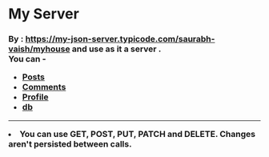 
<h1>My Server</h1>
<h3>By : <a href="github.com/saurabh-vaish>Saurabh Vaish</a></h3>
<hr>
Try it <br>
go to <a href="https://my-json-server.typicode.com/saurabh-vaish/myhouse">https://my-json-server.typicode.com/saurabh-vaish/myhouse</a>  and use as it a server . <br>
You can - <br>
<ul>
  <li><a href="https://my-json-server.typicode.com/saurabh-vaish/srvhouse/posts">Posts</a></li>
  <li><a href="https://my-json-server.typicode.com/saurabh-vaish/srvhouse/comments">Comments</a></li>
  <li><a href="https://my-json-server.typicode.com/saurabh-vaish/srvhouse/profile">Profile</a></li>
  <li><a href="https://my-json-server.typicode.com/saurabh-vaish/srvhouse/db">db</a></li>
</ul>
 
<hr>
<li>You can use GET, POST, PUT, PATCH and DELETE. Changes aren't persisted between calls.</li>
